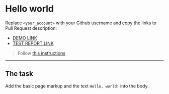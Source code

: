 # Hello world
Replace `<your_account>` with your Github username and copy the links to Pull Request description:
- [DEMO LINK](https://KostiantynVorobiov.github.io/layout_hello-world/)
- [TEST REPORT LINK](https://KostiantynVorobiov.github.io/layout_hello-world/report/html_report/)

> Follow [this instructions](https://mate-academy.github.io/layout_task-guideline/#how-to-solve-the-layout-tasks-on-github)
___

## The task 
Add the basic page markup and the text `Hello, world!` into the body.
